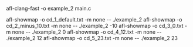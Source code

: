 afl-clang-fast -o example_2 main.c

afl-showmap -o cd_1_default.txt -m none -- ./example_2
afl-showmap -o cd_2_minus_10.txt -m none -- ./example_2 -10
afl-showmap -o cd_3_0.txt -m none -- ./example_2 0
afl-showmap -o cd_4_12.txt -m none -- ./example_2 12
afl-showmap -o cd_5_23.txt -m none -- ./example_2 23